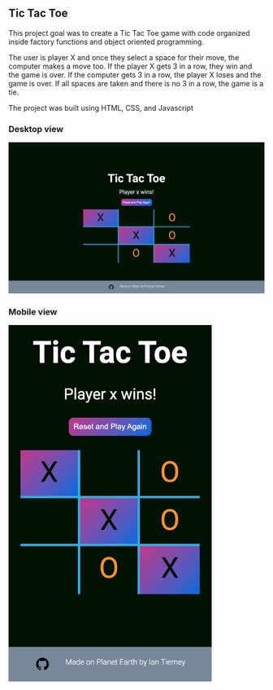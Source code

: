## Tic Tac Toe
This project goal was to create a Tic Tac Toe game with code organized inside factory functions and object oriented programming. 

The user is player X and once they select a space for their move, the computer makes a move too. If the player X gets 3 in a row, they win and the game is over. If the computer gets 3 in a row, the player X loses and the game is over. If all spaces are taken and there is no 3 in a row, the game is a tie. 

The project was built using HTML, CSS, and Javascript

### Desktop view
<img src="images/SS_tictactoe_desktop1.png" alt="desktop view screenshot" width="800">

### Mobile view
<img src="images/SS_tictactoe_mobile1.png" width="400" alt="mobile view screenshot">